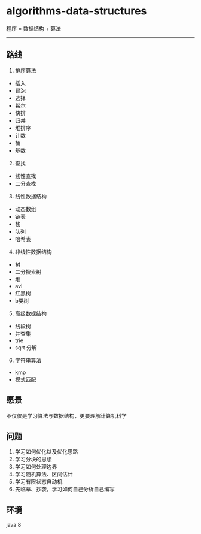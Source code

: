 # algorithms-data-structures

程序 = 数据结构 + 算法

---

## 路线

1. 排序算法
  - 插入
  - 冒泡
  - 选择
  - 希尔
  - 快排
  - 归并
  - 堆排序
  - 计数
  - 桶
  - 基数

2. 查找
  - 线性查找
  - 二分查找

3. 线性数据结构
  - 动态数组
  - 链表
  - 栈
  - 队列
  - 哈希表

4. 非线性数据结构
  - 树
  - 二分搜索树
  - 堆
  - avl
  - 红黑树
  - b类树

5. 高级数据结构
  - 线段树
  - 并查集
  - trie
  - sqrt 分解

6. 字符串算法
  - kmp
  - 模式匹配

## 愿景

不仅仅是学习算法与数据结构，更要理解计算机科学

## 问题

1. 学习如何优化以及优化思路
2. 学习分块的思想
3. 学习如何处理边界
4. 学习随机算法、区间估计
5. 学习有限状态自动机
5. 先临摹、抄袭，学习如何自己分析自己编写

## 环境

java 8